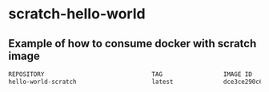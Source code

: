 # scratch-hello-world

## Example of how to consume docker with scratch image

```bash
REPOSITORY                              TAG                 IMAGE ID            CREATED             SIZE
hello-world-scratch                     latest              dce3ce290c6e        12 minutes ago      93.3kB
```
